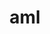 ---
title: "aml"
layout: cache
category: package
meta: {"versions": ["0.1.0"], "compilers": ["gcc@8.3.1", "gcc@9.3.0", "gcc@8.1.0", "gcc@7.5.0", "intel@19.1.3.304", "gcc@7.3.1", "gcc@8.4.1", "gcc@7.3.0", "gcc@10.3.0", "gcc@7.4.0"]}
spec_files: 
 - "aml@0.1.0%gcc@7.5.0 arch=linux-ubuntu18.04-ppc64le ^numactl@2.0.14%gcc@7.5.0 patches=4e1d78c,62fc8a8 arch=linux-ubuntu18.04-ppc64le": spec-0.json
 - "aml@0.1.0%gcc@7.5.0 arch=linux-ubuntu18.04-aarch64 ^numactl@2.0.12%gcc@7.5.0 arch=linux-ubuntu18.04-aarch64": spec-1.json
 - "aml@0.1.0%gcc@8.1.0 arch=linux-rhel7-x86_64 ^numactl@2.0.14%gcc@8.1.0 patches=4e1d78c,62fc8a8 arch=linux-rhel7-x86_64": spec-2.json
 - "aml@0.1.0%gcc@9.3.0 arch=linux-ubuntu20.04-x86_64 ^numactl@2.0.12%gcc@9.3.0 arch=linux-ubuntu20.04-x86_64": spec-3.json
 - "aml@0.1.0%gcc@8.3.1 arch=linux-rhel8-aarch64 ^numactl@2.0.12%gcc@8.3.1 arch=linux-rhel8-aarch64": spec-4.json
 - "aml@0.1.0%gcc@8.1.0 arch=linux-rhel7-ppc64le ^numactl@2.0.12%gcc@8.1.0 arch=linux-rhel7-ppc64le": spec-5.json
 - "aml@0.1.0%gcc@7.5.0 arch=linux-ubuntu18.04-ppc64le ^numactl@2.0.12%gcc@7.5.0 arch=linux-ubuntu18.04-ppc64le": spec-6.json
 - "aml@0.1.0%gcc@8.1.0 arch=linux-rhel7-ppc64le ^numactl@2.0.12%gcc@8.1.0 arch=linux-rhel7-ppc64le": spec-7.json
 - "aml@0.1.0%gcc@8.1.0 arch=linux-rhel7-power8le ^numactl@2.0.12%gcc@8.1.0 arch=linux-rhel7-power8le": spec-8.json
 - "aml@0.1.0%gcc@8.3.1 arch=linux-rhel8-x86_64 ^numactl@2.0.14%gcc@8.3.1 patches=4e1d78c arch=linux-rhel8-x86_64": spec-9.json
 - "aml@0.1.0%intel@19.1.3.304 arch=cray-cnl7-haswell ^numactl@2.0.14%intel@19.1.3.304 patches=4e1d78c,62fc8a8 arch=cray-cnl7-haswell": spec-10.json
 - "aml@0.1.0%gcc@7.5.0 arch=linux-ubuntu18.04-x86_64 ^numactl@2.0.12%gcc@7.5.0 arch=linux-ubuntu18.04-x86_64": spec-11.json
 - "aml@0.1.0%gcc@8.4.1 arch=linux-rhel8-ppc64le ^numactl@2.0.14%gcc@8.4.1 patches=4e1d78c,62fc8a8 arch=linux-rhel8-ppc64le": spec-12.json
 - "aml@0.1.0%gcc@10.3.0 arch=linux-ubuntu21.04-x86_64 ^numactl@2.0.14%gcc@10.3.0 patches=4e1d78c,62fc8a8 arch=linux-ubuntu21.04-x86_64": spec-13.json
 - "aml@0.1.0%gcc@8.1.0 arch=linux-centos7-ppc64le ^numactl@2.0.12%gcc@8.1.0 arch=linux-centos7-ppc64le": spec-14.json
 - "aml@0.1.0%gcc@7.3.0 arch=linux-rhel8-x86_64 ^numactl@2.0.12%gcc@7.3.0 arch=linux-rhel8-x86_64": spec-15.json
 - "aml@0.1.0%gcc@8.3.1 arch=linux-rhel8-ppc64le ^numactl@2.0.14%gcc@8.3.1 patches=4e1d78c arch=linux-rhel8-ppc64le": spec-16.json
 - "aml@0.1.0%gcc@7.3.0 arch=linux-rhel7-ppc64le ^numactl@2.0.12%gcc@7.3.0 arch=linux-rhel7-ppc64le": spec-17.json
 - "aml@0.1.0%gcc@9.3.0 arch=linux-ubuntu20.04-ppc64le ^numactl@2.0.12%gcc@9.3.0 arch=linux-ubuntu20.04-ppc64le": spec-18.json
 - "aml@0.1.0%gcc@7.3.0 arch=linux-centos7-ppc64le ^numactl@2.0.12%gcc@7.3.0 arch=linux-centos7-ppc64le": spec-19.json
 - "aml@0.1.0%gcc@7.5.0 arch=linux-ubuntu18.04-x86_64 ^numactl@2.0.14%gcc@7.5.0 patches=4e1d78c arch=linux-ubuntu18.04-x86_64": spec-20.json
 - "aml@0.1.0%gcc@9.3.0 arch=linux-rhel7-x86_64 ^numactl@2.0.14%gcc@9.3.0 patches=4e1d78c,62fc8a8 arch=linux-rhel7-x86_64": spec-21.json
 - "aml@0.1.0%gcc@8.3.1 arch=linux-rhel8-x86_64 ^numactl@2.0.14%gcc@8.3.1 patches=4e1d78c,62fc8a8 arch=linux-rhel8-x86_64": spec-22.json
 - "aml@0.1.0%gcc@9.3.0 arch=linux-rhel7-ppc64le ^numactl@2.0.14%gcc@9.3.0 patches=4e1d78c,62fc8a8 arch=linux-rhel7-ppc64le": spec-23.json
 - "aml@0.1.0%gcc@8.3.1 arch=linux-centos8-x86_64 ^numactl@2.0.12%gcc@8.3.1 arch=linux-centos8-x86_64": spec-24.json
 - "aml@0.1.0%gcc@8.1.0 arch=linux-rhel7-ppc64le ^numactl@2.0.14%gcc@8.1.0 patches=4e1d78c arch=linux-rhel7-ppc64le": spec-25.json
 - "aml@0.1.0%gcc@8.3.1 arch=linux-centos8-ppc64le ^numactl@2.0.12%gcc@8.3.1 arch=linux-centos8-ppc64le": spec-26.json
 - "aml@0.1.0%gcc@9.3.0 arch=linux-ubuntu20.04-ppc64le ^numactl@2.0.14%gcc@9.3.0 patches=4e1d78c,62fc8a8 arch=linux-ubuntu20.04-ppc64le": spec-27.json
 - "aml@0.1.0%gcc@7.3.0 arch=linux-centos7-x86_64 ^numactl@2.0.12%gcc@7.3.0 arch=linux-centos7-x86_64": spec-28.json
 - "aml@0.1.0%gcc@9.3.0 arch=linux-ubuntu20.04-ppc64le ^numactl@2.0.14%gcc@9.3.0 patches=4e1d78c arch=linux-ubuntu20.04-ppc64le": spec-29.json
 - "aml@0.1.0%gcc@7.3.0 arch=linux-ubuntu18.04-x86_64 ^numactl@2.0.12%gcc@7.3.0 arch=linux-ubuntu18.04-x86_64": spec-30.json
 - "aml@0.1.0%gcc@8.3.1 arch=linux-rhel8-x86_64 ^numactl@2.0.12%gcc@8.3.1 arch=linux-rhel8-x86_64": spec-31.json
 - "aml@0.1.0%gcc@8.3.1 arch=linux-rhel8-ppc64le ^numactl@2.0.12%gcc@8.3.1 arch=linux-rhel8-ppc64le": spec-32.json
 - "aml@0.1.0%gcc@7.3.0 arch=linux-rhel7-x86_64 ^numactl@2.0.12%gcc@7.3.0 arch=linux-rhel7-x86_64": spec-33.json
 - "aml@0.1.0%gcc@10.3.0 arch=linux-ubuntu21.04-ppc64le ^numactl@2.0.14%gcc@10.3.0 patches=4e1d78c,62fc8a8 arch=linux-ubuntu21.04-ppc64le": spec-34.json
 - "aml@0.1.0%gcc@9.3.0 arch=cray-cnl7-haswell ^numactl@2.0.14%gcc@9.3.0 patches=4e1d78c,62fc8a8 arch=cray-cnl7-haswell": spec-35.json
 - "aml@0.1.0%gcc@7.4.0 arch=linux-ubuntu18.04-x86_64 ^numactl@2.0.12%gcc@7.4.0 arch=linux-ubuntu18.04-x86_64": spec-36.json
 - "aml@0.1.0%gcc@7.5.0 arch=linux-ubuntu18.04-x86_64 ^numactl@2.0.12%gcc@7.5.0 arch=linux-ubuntu18.04-x86_64": spec-37.json
 - "aml@0.1.0%gcc@8.3.1 arch=linux-rhel8-ppc64le ^numactl@2.0.14%gcc@8.3.1 patches=4e1d78c,62fc8a8 arch=linux-rhel8-ppc64le": spec-38.json
 - "aml@0.1.0%gcc@8.1.0 arch=linux-rhel7-x86_64 ^numactl@2.0.12%gcc@8.1.0 arch=linux-rhel7-x86_64": spec-39.json
 - "aml@0.1.0%gcc@7.3.0 arch=linux-centos8-x86_64 ^numactl@2.0.12%gcc@7.3.0 arch=linux-centos8-x86_64": spec-40.json
 - "aml@0.1.0%gcc@7.3.1 arch=linux-amzn2-x86_64 ^numactl@2.0.14%gcc@7.3.1 patches=4e1d78c,62fc8a8 arch=linux-amzn2-x86_64": spec-41.json
 - "aml@0.1.0%gcc@7.5.0 arch=linux-ubuntu18.04-power8le ^numactl@2.0.12%gcc@7.5.0 arch=linux-ubuntu18.04-power8le": spec-42.json
 - "aml@0.1.0%gcc@8.4.1 arch=linux-rhel8-x86_64 ^numactl@2.0.14%gcc@8.4.1 patches=4e1d78c,62fc8a8 arch=linux-rhel8-x86_64": spec-43.json
 - "aml@0.1.0%gcc@8.1.0 arch=linux-rhel7-x86_64 ^numactl@2.0.12%gcc@8.1.0 arch=linux-rhel7-x86_64": spec-44.json
 - "aml@0.1.0%gcc@8.1.0 arch=linux-rhel7-ppc64le ^numactl@2.0.14%gcc@8.1.0 patches=4e1d78c,62fc8a8 arch=linux-rhel7-ppc64le": spec-45.json
 - "aml@0.1.0%gcc@8.1.0 arch=linux-rhel7-x86_64 ^numactl@2.0.14%gcc@8.1.0 patches=4e1d78c arch=linux-rhel7-x86_64": spec-46.json
 - "aml@0.1.0%gcc@7.5.0 arch=linux-ubuntu18.04-x86_64 ^numactl@2.0.14%gcc@7.5.0 patches=4e1d78c,62fc8a8 arch=linux-ubuntu18.04-x86_64": spec-47.json
 - "aml@0.1.0%gcc@9.3.0 arch=linux-ubuntu20.04-x86_64 ^numactl@2.0.14%gcc@9.3.0 patches=4e1d78c arch=linux-ubuntu20.04-x86_64": spec-48.json
 - "aml@0.1.0%gcc@7.5.0 arch=linux-ubuntu18.04-ppc64le ^numactl@2.0.12%gcc@7.5.0 arch=linux-ubuntu18.04-ppc64le": spec-49.json
 - "aml@0.1.0%gcc@9.3.0 arch=linux-ubuntu20.04-x86_64 ^numactl@2.0.14%gcc@9.3.0 patches=4e1d78c,62fc8a8 arch=linux-ubuntu20.04-x86_64": spec-50.json
 - "aml@0.1.0%gcc@7.3.0 arch=linux-ubuntu18.04-ppc64le ^numactl@2.0.12%gcc@7.3.0 arch=linux-ubuntu18.04-ppc64le": spec-51.json
 - "aml@0.1.0%gcc@7.5.0 arch=linux-ubuntu18.04-ppc64le ^numactl@2.0.14%gcc@7.5.0 patches=4e1d78c arch=linux-ubuntu18.04-ppc64le": spec-52.json
 - "aml@0.1.0%gcc@8.1.0 arch=linux-centos7-x86_64 ^numactl@2.0.12%gcc@8.1.0 arch=linux-centos7-x86_64": spec-53.json

---